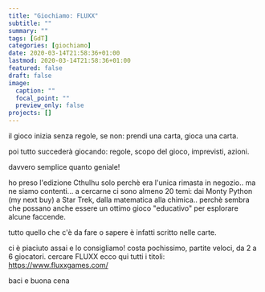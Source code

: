 ```yaml
---
title: "Giochiamo: FLUXX"
subtitle: ""
summary: ""
tags: [GdT]
categories: [giochiamo]
date: 2020-03-14T21:58:36+01:00
lastmod: 2020-03-14T21:58:36+01:00
featured: false
draft: false
image:
  caption: ""
  focal_point: ""
  preview_only: false
projects: []
---
```


il gioco inizia senza regole, se non: prendi una carta, gioca una carta.

poi tutto succederà giocando: regole, scopo del gioco, imprevisti, azioni.

davvero semplice quanto geniale!

ho preso l'edizione Cthulhu solo perchè era l'unica rimasta in negozio.. ma ne siamo contenti... a cercarne ci sono almeno 20 temi: dai Monty Python (my next buy) a Star Trek, dalla matematica alla chimica..
perchè sembra che possano anche essere un ottimo gioco "educativo" per esplorare alcune faccende.

tutto quello che c'è da fare o sapere è infatti scritto nelle carte.

ci è piaciuto assai e lo consigliamo!
costa pochissimo, partite veloci, da 2 a 6 giocatori. cercare FLUXX ecco qui tutti i titoli: <https://www.fluxxgames.com/>

baci e buona cena
